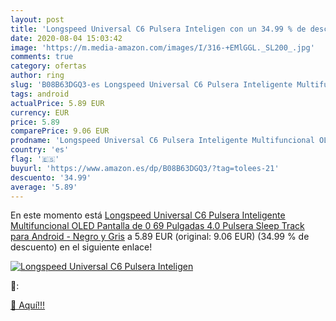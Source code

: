 ```yaml
---
layout: post
title: 'Longspeed Universal C6 Pulsera Inteligen con un 34.99 % de descuento'
date: 2020-08-04 15:03:42
image: 'https://m.media-amazon.com/images/I/316-+EMlGGL._SL200_.jpg'
comments: true
category: ofertas
author: ring
slug: 'B08B63DGQ3-es Longspeed Universal C6 Pulsera Inteligente Multifuncional...'
tags: android
actualPrice: 5.89 EUR
currency: EUR
price: 5.89
comparePrice: 9.06 EUR
prodname: 'Longspeed Universal C6 Pulsera Inteligente Multifuncional OLED Pantalla de 0 69 Pulgadas 4.0 Pulsera Sleep Track para Android - Negro y Gris'
country: 'es'
flag: '🇪🇸'
buyurl: 'https://www.amazon.es/dp/B08B63DGQ3/?tag=tolees-21'
descuento: '34.99'
average: '5.89'
---
```


En este momento está [Longspeed Universal C6 Pulsera Inteligente Multifuncional OLED Pantalla de 0 69 Pulgadas 4.0 Pulsera Sleep Track para Android - Negro y Gris](https://www.amazon.es/dp/B08B63DGQ3/?tag=tolees-21) a 5.89 EUR (original: 9.06 EUR) (34.99 %  de descuento) en el siguiente enlace!

[![Longspeed Universal C6 Pulsera Inteligen](https://m.media-amazon.com/images/I/316-+EMlGGL._SL200_.jpg)](https://www.amazon.es/dp/B08B63DGQ3/?tag=tolees-21)

🔎:


[🛒 Aquí!!!](https://www.amazon.es/dp/B08B63DGQ3/?tag=tolees-21)
